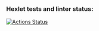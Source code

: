 ### Hexlet tests and linter status:
[![Actions Status](https://github.com/MUCT0P/js-starter-project-44/workflows/hexlet-check/badge.svg)](https://github.com/MUCT0P/js-starter-project-44/actions)

